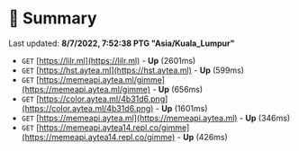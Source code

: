 # 📖 Summary
Last updated: **8/7/2022, 7:52:38 PTG "Asia/Kuala_Lumpur"**

- `GET` [https://lilr.ml](https://lilr.ml) - **Up** (2601ms)
- `GET` [https://hst.aytea.ml](https://hst.aytea.ml) - **Up** (599ms)
- `GET` [https://memeapi.aytea.ml/gimme](https://memeapi.aytea.ml/gimme) - **Up** (656ms)
- `GET` [https://color.aytea.ml/4b31d6.png](https://color.aytea.ml/4b31d6.png) - **Up** (1601ms)
- `GET` [https://memeapi.aytea.ml](https://memeapi.aytea.ml) - **Up** (346ms)
- `GET` [https://memeapi.aytea14.repl.co/gimme](https://memeapi.aytea14.repl.co/gimme) - **Up** (426ms)
